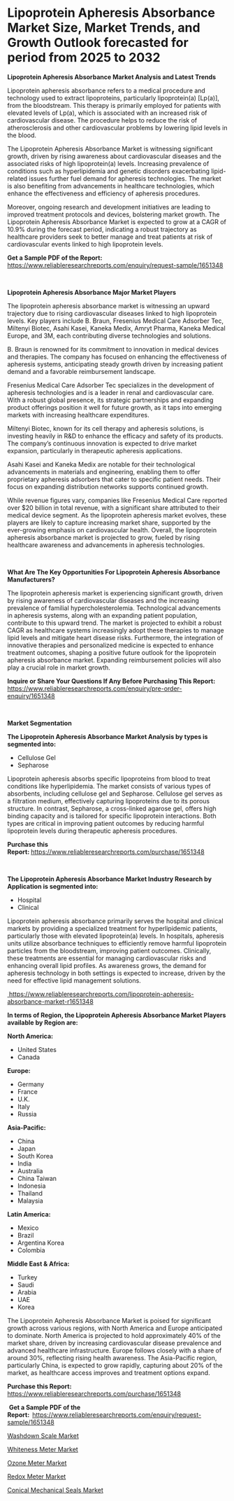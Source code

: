 <p><h1>Lipoprotein Apheresis Absorbance Market Size, Market Trends, and Growth Outlook forecasted for period from 2025 to 2032</h1></p><p><strong>Lipoprotein Apheresis Absorbance Market Analysis and Latest Trends</strong></p>
<p><p>Lipoprotein apheresis absorbance refers to a medical procedure and technology used to extract lipoproteins, particularly lipoprotein(a) [Lp(a)], from the bloodstream. This therapy is primarily employed for patients with elevated levels of Lp(a), which is associated with an increased risk of cardiovascular disease. The procedure helps to reduce the risk of atherosclerosis and other cardiovascular problems by lowering lipid levels in the blood.</p><p>The Lipoprotein Apheresis Absorbance Market is witnessing significant growth, driven by rising awareness about cardiovascular diseases and the associated risks of high lipoprotein(a) levels. Increasing prevalence of conditions such as hyperlipidemia and genetic disorders exacerbating lipid-related issues further fuel demand for apheresis technologies. The market is also benefiting from advancements in healthcare technologies, which enhance the effectiveness and efficiency of apheresis procedures.</p><p>Moreover, ongoing research and development initiatives are leading to improved treatment protocols and devices, bolstering market growth. The Lipoprotein Apheresis Absorbance Market is expected to grow at a CAGR of 10.9% during the forecast period, indicating a robust trajectory as healthcare providers seek to better manage and treat patients at risk of cardiovascular events linked to high lipoprotein levels.</p></p>
<p><strong>Get a Sample PDF of the Report:&nbsp;</strong> <a href="https://www.reliableresearchreports.com/enquiry/request-sample/1651348?utm_campaign=3569&utm_medium=2&utm_source=Github&utm_content=ia&utm_term=23032025&utm_id=lipoprotein-apheresis-absorbance">https://www.reliableresearchreports.com/enquiry/request-sample/1651348</a></p>
<p>&nbsp;</p>
<p><strong>Lipoprotein Apheresis Absorbance Major Market Players</strong></p>
<p><p>The lipoprotein apheresis absorbance market is witnessing an upward trajectory due to rising cardiovascular diseases linked to high lipoprotein levels. Key players include B. Braun, Fresenius Medical Care Adsorber Tec, Miltenyi Biotec, Asahi Kasei, Kaneka Medix, Amryt Pharma, Kaneka Medical Europe, and 3M, each contributing diverse technologies and solutions.</p><p>B. Braun is renowned for its commitment to innovation in medical devices and therapies. The company has focused on enhancing the effectiveness of apheresis systems, anticipating steady growth driven by increasing patient demand and a favorable reimbursement landscape.</p><p>Fresenius Medical Care Adsorber Tec specializes in the development of apheresis technologies and is a leader in renal and cardiovascular care. With a robust global presence, its strategic partnerships and expanding product offerings position it well for future growth, as it taps into emerging markets with increasing healthcare expenditures.</p><p>Miltenyi Biotec, known for its cell therapy and apheresis solutions, is investing heavily in R&D to enhance the efficacy and safety of its products. The company’s continuous innovation is expected to drive market expansion, particularly in therapeutic apheresis applications.</p><p>Asahi Kasei and Kaneka Medix are notable for their technological advancements in materials and engineering, enabling them to offer proprietary apheresis adsorbers that cater to specific patient needs. Their focus on expanding distribution networks supports continued growth.</p><p>While revenue figures vary, companies like Fresenius Medical Care reported over $20 billion in total revenue, with a significant share attributed to their medical device segment. As the lipoprotein apheresis market evolves, these players are likely to capture increasing market share, supported by the ever-growing emphasis on cardiovascular health. Overall, the lipoprotein apheresis absorbance market is projected to grow, fueled by rising healthcare awareness and advancements in apheresis technologies.</p></p>
<p>&nbsp;</p>
<p><strong>What Are The Key Opportunities For Lipoprotein Apheresis Absorbance Manufacturers?</strong></p>
<p><p>The lipoprotein apheresis market is experiencing significant growth, driven by rising awareness of cardiovascular diseases and the increasing prevalence of familial hypercholesterolemia. Technological advancements in apheresis systems, along with an expanding patient population, contribute to this upward trend. The market is projected to exhibit a robust CAGR as healthcare systems increasingly adopt these therapies to manage lipid levels and mitigate heart disease risks. Furthermore, the integration of innovative therapies and personalized medicine is expected to enhance treatment outcomes, shaping a positive future outlook for the lipoprotein apheresis absorbance market. Expanding reimbursement policies will also play a crucial role in market growth.</p></p>
<p><strong>Inquire or Share Your Questions If Any Before Purchasing This Report:</strong> <a href="https://www.reliableresearchreports.com/enquiry/pre-order-enquiry/1651348?utm_campaign=3569&utm_medium=2&utm_source=Github&utm_content=ia&utm_term=23032025&utm_id=lipoprotein-apheresis-absorbance">https://www.reliableresearchreports.com/enquiry/pre-order-enquiry/1651348</a></p>
<p>&nbsp;</p>
<p><strong>Market Segmentation</strong></p>
<p><strong>The Lipoprotein Apheresis Absorbance Market Analysis by types is segmented into:</strong></p>
<p><ul><li>Cellulose Gel</li><li>Sepharose</li></ul></p>
<p><p>Lipoprotein apheresis absorbs specific lipoproteins from blood to treat conditions like hyperlipidemia. The market consists of various types of absorbents, including cellulose gel and Sepharose. Cellulose gel serves as a filtration medium, effectively capturing lipoproteins due to its porous structure. In contrast, Sepharose, a cross-linked agarose gel, offers high binding capacity and is tailored for specific lipoprotein interactions. Both types are critical in improving patient outcomes by reducing harmful lipoprotein levels during therapeutic apheresis procedures.</p></p>
<p><strong>Purchase this Report:&nbsp;</strong><a href="https://www.reliableresearchreports.com/purchase/1651348?utm_campaign=3569&utm_medium=2&utm_source=Github&utm_content=ia&utm_term=23032025&utm_id=lipoprotein-apheresis-absorbance">https://www.reliableresearchreports.com/purchase/1651348</a></p>
<p>&nbsp;</p>
<p><strong>The Lipoprotein Apheresis Absorbance Market Industry Research by Application is segmented into:</strong></p>
<p><ul><li>Hospital</li><li>Clinical</li></ul></p>
<p><p>Lipoprotein apheresis absorbance primarily serves the hospital and clinical markets by providing a specialized treatment for hyperlipidemic patients, particularly those with elevated lipoprotein(a) levels. In hospitals, apheresis units utilize absorbance techniques to efficiently remove harmful lipoprotein particles from the bloodstream, improving patient outcomes. Clinically, these treatments are essential for managing cardiovascular risks and enhancing overall lipid profiles. As awareness grows, the demand for apheresis technology in both settings is expected to increase, driven by the need for effective lipid management solutions.</p></p>
<p><a href="https://www.reliableresearchreports.com/lipoprotein-apheresis-absorbance-market-r1651348?utm_campaign=3569&utm_medium=2&utm_source=Github&utm_content=ia&utm_term=23032025&utm_id=lipoprotein-apheresis-absorbance">&nbsp;https://www.reliableresearchreports.com/lipoprotein-apheresis-absorbance-market-r1651348</a></p>
<p><strong>In terms of Region, the Lipoprotein Apheresis Absorbance Market Players available by Region are:</strong></p>
<p>
    <p> <strong> North America: </strong>
        <ul>
            <li>United States</li>
            <li>Canada</li>
        </ul>
        </p> 
    <p> <strong> Europe: </strong>
        <ul>
            <li>Germany</li>
            <li>France</li>
            <li>U.K.</li>
            <li>Italy</li>
            <li>Russia</li>
        </ul>
        </p> 
    <p> <strong> Asia-Pacific: </strong>
        <ul>
            <li>China</li>
            <li>Japan</li>
            <li>South Korea</li>
            <li>India</li>
            <li>Australia</li>
            <li>China Taiwan</li>
            <li>Indonesia</li>
            <li>Thailand</li>
            <li>Malaysia</li>
        </ul>
        </p> 
    <p> <strong> Latin America: </strong>
        <ul>
            <li>Mexico</li>
            <li>Brazil</li>
            <li>Argentina Korea</li>
            <li>Colombia</li>
        </ul>
        </p> 
    <p> <strong> Middle East & Africa: </strong>
        <ul>
            <li>Turkey</li>
            <li>Saudi</li>
            <li>Arabia</li>
            <li>UAE</li>
            <li>Korea</li>
        </ul>
    </p>
    </p>
<p><p>The Lipoprotein Apheresis Absorbance Market is poised for significant growth across various regions, with North America and Europe anticipated to dominate. North America is projected to hold approximately 40% of the market share, driven by increasing cardiovascular disease prevalence and advanced healthcare infrastructure. Europe follows closely with a share of around 30%, reflecting rising health awareness. The Asia-Pacific region, particularly China, is expected to grow rapidly, capturing about 20% of the market, as healthcare access improves and treatment options expand.</p></p>
<p><strong>Purchase this Report: </strong><a href="https://www.reliableresearchreports.com/purchase/1651348?utm_campaign=3569&utm_medium=2&utm_source=Github&utm_content=ia&utm_term=23032025&utm_id=lipoprotein-apheresis-absorbance">https://www.reliableresearchreports.com/purchase/1651348</a></p>
<p>&nbsp;<strong>Get a Sample PDF of the Report:&nbsp;&nbsp;</strong><a href="https://www.reliableresearchreports.com/enquiry/request-sample/1651348?utm_campaign=3569&utm_medium=2&utm_source=Github&utm_content=ia&utm_term=23032025&utm_id=lipoprotein-apheresis-absorbance">https://www.reliableresearchreports.com/enquiry/request-sample/1651348</a></p>
<p><strong></strong></p>
<p><p><a href="https://www.linkedin.com/pulse/washdown-scale-market-growth-outlook-2025-2032-sales-revenue-rfyre?utm_campaign=3569&utm_medium=2&utm_source=Github&utm_content=ia&utm_term=23032025&utm_id=lipoprotein-apheresis-absorbance">Washdown Scale Market</a></p><p><a href="https://www.linkedin.com/pulse/144-cagr-forecast-whiteness-meter-industry-from-2025-2032-firmotion-hieue?utm_campaign=3569&utm_medium=2&utm_source=Github&utm_content=ia&utm_term=23032025&utm_id=lipoprotein-apheresis-absorbance">Whiteness Meter Market</a></p><p><a href="https://www.linkedin.com/pulse/revenue-growth-market-insights-ozone-meter-69-cagr-from-2025-mzyxe?utm_campaign=3569&utm_medium=2&utm_source=Github&utm_content=ia&utm_term=23032025&utm_id=lipoprotein-apheresis-absorbance">Ozone Meter Market</a></p><p><a href="https://www.linkedin.com/pulse/redox-meter-market-outlook-146-cagr-forecast-from-2025-8myve?utm_campaign=3569&utm_medium=2&utm_source=Github&utm_content=ia&utm_term=23032025&utm_id=lipoprotein-apheresis-absorbance">Redox Meter Market</a></p><p><a href="https://github.com/lamlebienz7j/Market-Research-Report-List-1/blob/main/conical-mechanical-seals-market.md?utm_campaign=3569&utm_medium=2&utm_source=Github&utm_content=ia&utm_term=23032025&utm_id=lipoprotein-apheresis-absorbance">Conical Mechanical Seals Market</a></p></p>